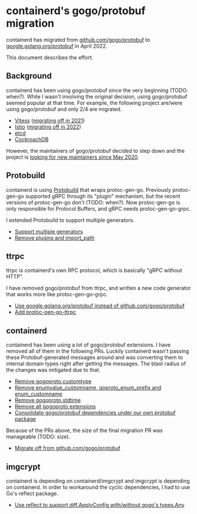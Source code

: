 # containerd's gogo/protobuf migration

containerd has migrated from
[github.com/gogo/protobuf](https://github.com/gogo/protobuf/) to
[google.golang.org/protobuf](https://github.com/protocolbuffers/protobuf-go) in April 2022.

This document describes the effort.

## Background

containerd has been using gogo/protobuf since the very beginning (TODO: when?). While I wasn't involving the original decision, using gogo/protobuf seemed popular at that time. For example, the following project are/were using gogo/protobuf and only 2/4 are migrated.

- [Vitess](https://github.com/vitessio/vitess) ([migrating off in 2021](https://vitess.io/blog/2021-06-03-a-new-protobuf-generator-for-go/))
- [Istio](https://github.com/istio/istio) ([migrating off in 2022](https://github.com/istio/istio/pull/38055))
- [etcd](https://github.com/etcd-io/etcd)
- [CockroachDB](https://github.com/cockroachdb/cockroach)

However, the maintainers of gogo/protobuf decided to step down and the project is [looking for new maintainers since May 2020](https://github.com/gogo/protobuf/issues/691).

## Protobuild

containerd is using [Protobuild](https://github.com/containerd/protobuild) that wraps protoc-gen-go. Previously protoc-gen-go supported gRPC through its "plugin" mechanism, but the recent versions of protoc-gen-go don't (TODO: when?). Now protoc-gen-go is only responsible for Protocol Buffers, and gRPC needs protoc-gen-go-grpc.

I extended Protobuild to support multiple generators.

- [Support multiple generators](https://github.com/containerd/protobuild/pull/45)
- [Remove plugins and import_path](https://github.com/containerd/protobuild/pull/48)

## ttrpc

ttrpc is containerd's own RPC protocol, which is basically "gRPC without HTTP".

I have removed gogo/protobuf from ttrpc, and written a new code generator that works more like protoc-gen-go-grpc.

- [Use google.golang.org/protobuf instead of github.com/gogo/protobuf](https://github.com/containerd/ttrpc/pull/99)
- [Add protoc-gen-go-ttrpc](https://github.com/containerd/ttrpc/pull/96)

## containerd

containerd has been using a lot of gogo/protobuf extensions. I have removed all of them in the following PRs. Luckily containerd wasn't passing these Protobuf-generated messages around and was converting them to internal domain types right after getting the messages. The blast radius of the changes was mitigated due to that.

- [Remove gogoproto.customtype](https://github.com/containerd/containerd/pull/6699)
- [Remove enumvalue_customname, goproto_enum_prefix and enum_customname](https://github.com/containerd/containerd/pull/6708)
- [Remove gogoproto.stdtime](https://github.com/containerd/containerd/pull/6821)
- [Remove all gogoproto extensions](https://github.com/containerd/containerd/pull/6829)
- [Consolidate gogo/protobuf dependencies under our own protobuf package](https://github.com/containerd/containerd/pull/6826)

Because of the PRs above, the size of the final migration PR was manageable (TODO: size).

- [Migrate off from github.com/gogo/protobuf](https://github.com/containerd/containerd/pull/6841)

## imgcrypt

containerd is depending on containerd/imgcrypt and imgcrypt is depending on containerd. In order to workaround the cyclic dependencies, I had to use Go's reflect package.

- [Use reflect to support diff.ApplyConfig with/without gogo's types.Any](https://github.com/containerd/imgcrypt/pull/75)
